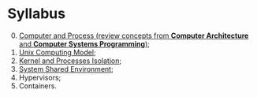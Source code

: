 # Syllabus

0. [Computer and Process (review concepts from **Computer Architecture** and **Computer Systems Programming**)](0-computer-and-process.md);
1. [Unix Computing Model](1-unix-computing-model.md);
2. [Kernel and Processes Isolation](2-kernel-and-processes-isolation.md);
3. [System Shared Environment](3-system-shared-environment.md);
4. Hypervisors;
5. Containers.
